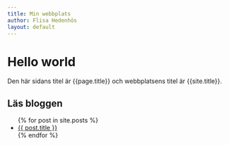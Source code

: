 ```yaml
---
title: Min webbplats
author: Flisa Hedenhös
layout: default
---
```


# Hello world
Den här sidans titel är {{page.title}} och webbplatsens titel är {{site.title}}.

## Läs bloggen
<ul>
  {% for post in site.posts %}
    <li>
      <a href="{{ post.url }}">{{ post.title }}</a>
    </li>
  {% endfor %}
</ul>
